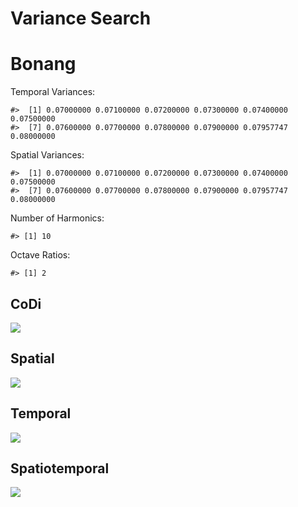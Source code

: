 Variance Search
================

# Bonang

Temporal Variances:

    #>  [1] 0.07000000 0.07100000 0.07200000 0.07300000 0.07400000 0.07500000
    #>  [7] 0.07600000 0.07700000 0.07800000 0.07900000 0.07957747 0.08000000

Spatial Variances:

    #>  [1] 0.07000000 0.07100000 0.07200000 0.07300000 0.07400000 0.07500000
    #>  [7] 0.07600000 0.07700000 0.07800000 0.07900000 0.07957747 0.08000000

Number of Harmonics:

    #> [1] 10

Octave Ratios:

    #> [1] 2

## CoDi

![](../figures/variance_search/_CoDi-1.png)<!-- -->

## Spatial

![](../figures/variance_search/_Spatial-1.png)<!-- -->

## Temporal

![](../figures/variance_search/_Temporal-1.png)<!-- -->

## Spatiotemporal

![](../figures/variance_search/_Spatiotemporal-1.png)<!-- -->
